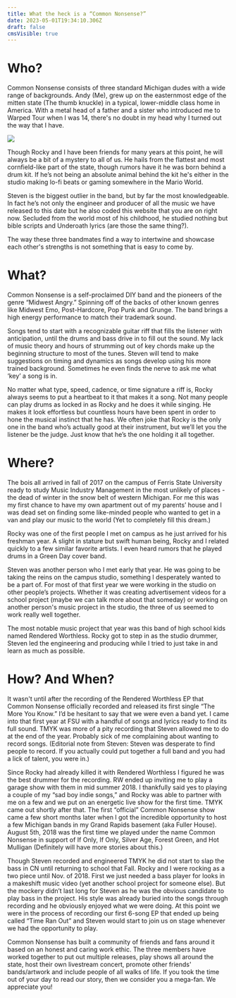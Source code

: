 ```yaml
---
title: What the heck is a “Common Nonsense?”
date: 2023-05-01T19:34:10.306Z
draft: false
cmsVisible: true
---
```

# Who? 

Common Nonsense consists of three standard Michigan dudes with a wide range of backgrounds. Andy (Me), grew up on the easternmost edge of the mitten state (The thumb knuckle) in a typical, lower-middle class home in America. With a metal head of a father and a sister who introduced me to Warped Tour when I was 14, there's no doubt in my head why I turned out the way that I have. 

![](6q4a4609.jpg)

Though Rocky and I have been friends for many years at this point, he will always be a bit of a mystery to all of us. He hails from the flattest and most cornfield-like part of the state, though rumors have it he was born behind a drum kit. If he’s not being an absolute animal behind the kit he's either in the studio making lo-fi beats or gaming somewhere in the Mario World. 

Steven is the biggest outlier in the band, but by far the most knowledgeable. In fact he’s not only the engineer and producer of all the music we have released to this date but he also coded this website that you are on right now. Secluded from the world most of his childhood, he studied nothing but bible scripts and Underoath lyrics (are those the same thing?). 

The way these three bandmates find a way to intertwine and showcase each other's strengths is not something that is easy to come by. 

# What?

Common Nonsense is a self-proclaimed DIY band and the pioneers of the genre “Midwest Angry.” Spinning off of the backs of other known genres like Midwest Emo, Post-Hardcore, Pop Punk and Grunge. The band brings a high energy performance to match their trademark sound. 

Songs tend to start with a recognizable guitar riff that fills the listener with anticipation, until the drums and bass drive in to fill out the sound. My lack of music theory and hours of strumming out of key chords make up the beginning structure to most of the tunes. Steven will tend to make suggestions on timing and dynamics as songs develop using his more trained background. Sometimes he even finds the nerve to ask me what ‘key’ a song is in. 

No matter what type, speed, cadence, or time signature a riff is, Rocky always seems to put a heartbeat to it that makes it a song. Not many people can play drums as locked in as Rocky and he does it while singing. He makes it look effortless but countless hours have been spent in order to hone the musical instinct that he has. We often joke that Rocky is the only one in the band who’s actually good at their instrument, but we’ll let you the listener be the judge. Just know that he’s the one holding it all together. 

# Where? 

The bois all arrived in fall of 2017 on the campus of Ferris State University ready to study Music Industry Management in the most unlikely of places - the dead of winter in the snow belt of western Michigan. For me this was my first chance to have my own apartment out of my parents’ house and I was dead set on finding some like-minded people who wanted to get in a van and play our music to the world (Yet to completely fill this dream.) 

Rocky was one of the first people I met on campus as he just arrived for his freshman year. A slight in stature but swift human being, Rocky and I related quickly to a few similar favorite artists. I even heard rumors that he played drums in a Green Day cover band. 

Steven was another person who I met early that year. He was going to be taking the reins on the campus studio, something I desperately wanted to be a part of. For most of that first year we were working in the studio on other people’s projects. Whether it was creating advertisement videos for a school project (maybe we can talk more about that someday) or working on another person's music project in the studio, the three of us seemed to work really well together. 

The most notable music project that year was this band of high school kids named Rendered Worthless. Rocky got to step in as the studio drummer, Steven led the engineering and producing while I tried to just take in and learn as much as possible. 

# How? And When?

It wasn't until after the recording of the Rendered Worthless EP that Common Nonsense officially recorded and released its first single “The More You Know.” I’d be hesitant to say that we were even a band yet. I came into that first year at FSU with a handful of songs and lyrics ready to find its full sound. TMYK was more of a pity recording that Steven allowed me to do at the end of the year. Probably sick of me complaining about wanting to record songs. (Editorial note from Steven: Steven was desperate to find people to record. If you actually could put together a full band and you had a lick of talent, you were in.)

Since Rocky had already killed it with Rendered Worthless I figured he was the best drummer for the recording. RW ended up inviting me to play a garage show with them in mid summer 2018. I thankfully said yes to playing a couple of my “sad boy indie songs,” and Rocky was able to partner with me on a few and we put on an energetic live show for the first time. TMYK came out shortly after that. The first “official” Common Nonsense show came a few short months later when I got the incredible opportunity to host a few Michigan bands in my Grand Rapids basement (aka Fuller House). August 5th, 2018 was the first time we played under the name Common Nonsense in support of If Only, If Only, Silver Age, Forest Green, and Hot Mulligan (Definitely will have more stories about this.)

Though Steven recorded and engineered TMYK he did not start to slap the bass in CN until returning to school that Fall. Rocky and I were rocking as a two piece until Nov. of 2018. First we just needed a bass player for looks in a makeshift music video (yet another school project for someone else). But the mockery didn’t last long for Steven as he was the obvious candidate to play bass in the project. His style was already buried into the songs through recording and he obviously enjoyed what we were doing. At this point we were in the process of recording our first 6-song EP that ended up being called “Time Ran Out” and Steven would start to join us on stage whenever we had the opportunity to play. 

Common Nonsense has built a community of friends and fans around it based on an honest and caring work ethic. The three members have worked together to put out multiple releases, play shows all around the state, host their own livestream concert, promote other friends' bands/artwork and include people of all walks of life. If you took the time out of your day to read our story, then we consider you a mega-fan. We appreciate you!